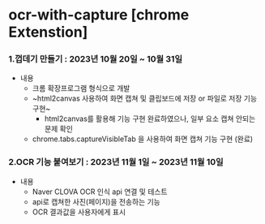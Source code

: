 # ocr-with-capture [chrome Extenstion]

### 1.껍데기 만들기 : 2023년 10월 20일 ~ 10월 31일
- 내용 
  * 크롬 확장프로그램 형식으로 개발
  * ~html2canvas 사용하여 화면 캡쳐 및 클립보드에 저장 or 파일로 저장 기능 구현~
    - html2canvas를 활용해 기능 구현 완료하였으나, 일부 요소 캡쳐 안되는 문제 확인
  * chrome.tabs.captureVisibleTab 을 사용하여 화면 캡쳐 기능 구현 (완료)


### 2.OCR 기능 붙여보기 : 2023년 11월 1일 ~ 2023년 11월 10일
- 내용
  * Naver CLOVA OCR 인식 api 연결 및 테스트
  * api로 캡쳐한 사진(페이지)을 전송하는 기능
  * OCR 결과값을 사용자에게 표시
